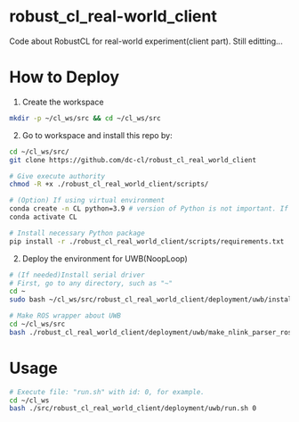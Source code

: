 # robust_cl_real-world_client
Code about RobustCL for real-world experiment(client part). Still editting...

# How to Deploy
1. Create the workspace
```bash
mkdir -p ~/cl_ws/src && cd ~/cl_ws/src
```
2. Go to workspace and install this repo by:
```bash
cd ~/cl_ws/src/
git clone https://github.com/dc-cl/robust_cl_real_world_client

# Give execute authority
chmod -R +x ./robust_cl_real_world_client/scripts/

# (Option) If using virtual environment
conda create -n CL python=3.9 # version of Python is not important. If there are conflicts while installing dependencies, just change the version
conda activate CL

# Install necessary Python package
pip install -r ./robust_cl_real_world_client/scripts/requirements.txt
```

2. Deploy the environment for UWB(NoopLoop)
```bash
# (If needed)Install serial driver
# First, go to any directory, such as "~"
cd ~
sudo bash ~/cl_ws/src/robust_cl_real_world_client/deployment/uwb/install_serial_driver.sh

# Make ROS wrapper about UWB
cd ~/cl_ws/src
bash ./robust_cl_real_world_client/deployment/uwb/make_nlink_parser_ros.sh
```

# Usage
```bash
# Execute file: "run.sh" with id: 0, for example.
cd ~/cl_ws
bash ./src/robust_cl_real_world_client/deployment/uwb/run.sh 0
```
